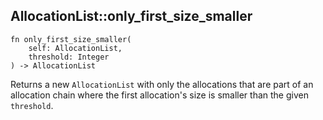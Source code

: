 ## AllocationList::only_first_size_smaller

```rhai
fn only_first_size_smaller(
    self: AllocationList,
    threshold: Integer
) -> AllocationList
```

Returns a new `AllocationList` with only the allocations that are part of an allocation chain where the first allocation's size is smaller than the given `threshold`.
